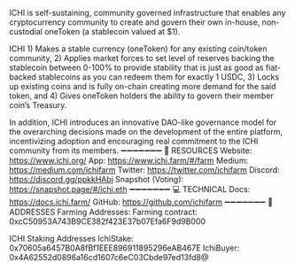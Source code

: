 ICHI is self-sustaining, community governed infrastructure that enables any cryptocurrency community to create and govern their own in-house, non-custodial oneToken (a stablecoin valued at $1).

ICHI 1) Makes a stable currency (oneToken) for any existing coin/token community, 2) Applies market forces to set level of reserves backing the stablecoin between 0-100% to provide stability that is just as good as fiat-backed stablecoins as you can redeem them for exactly 1 USDC, 3) Locks up existing coins and is fully on-chain creating more demand for the said token, and 4) Gives oneToken holders the ability to govern their member coin’s Treasury.

In addition, ICHI introduces an innovative DAO-like governance model for the overarching decisions made on the development of the entire platform, incentivizing adoption and encouraging real commitment to the ICHI community from its members.
➖➖➖➖➖➖➖
🧐 RESOURCES
Website: https://www.ichi.org/
App: https://www.ichi.farm/#/farm
Medium: https://medium.com/ichifarm
Twitter: https://twitter.com/ichifarm
Discord: https://discord.gg/ppkkHAbj
Snapshot (Voting): https://snapshot.page/#/ichi.eth
➖➖➖➖➖➖➖
💻 TECHNICAL
Docs: https://docs.ichi.farm/
GitHub: https://github.com/ichifarm
➖➖➖➖➖➖➖
📝 ADDRESSES
Farming Addresses:
Farming contract: 0xcC50953A743B9CE382f423E37b07Efa6F9d9B000

ICHI Staking Addresses
IchiStake: 0x70605a6457B0A8fBf1EEE896911895296eAB467E
IchiBuyer: 0x4A62552d0896a16cd1607c6eC03Cbde97ed13fd8@
